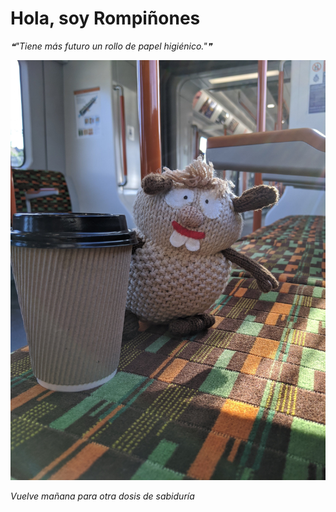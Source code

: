 # Hola, soy Rompiñones

<!--STARTS_HERE_QUOTE_README-->
<i>❝"Tiene más futuro un rollo de papel higiénico."❞</i>
<!--ENDS_HERE_QUOTE_README-->

<!--START_SECTION:update_image-->
![alt text](https://raw.githubusercontent.com/focaalvarez/rompinones/main/.github/images/IMG_20211009_152000.jpg?raw=true)
<!--END_SECTION:update_image-->

*Vuelve mañana para otra dosis de sabiduría*
